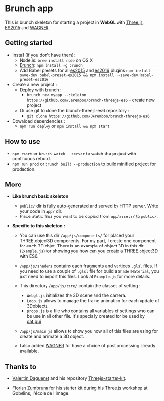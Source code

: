 # Brunch app


This is brunch skeleton for starting a project in **WebGL** with [Three.js](http://threejs.org/),  [ES2015](http://es6-features.org) and [WAGNER](https://github.com/spite/Wagner).


## Getting started

* Install (if you don't have them):
  * [Node.js](http://nodejs.org): `brew install node` on OS X
  * [Brunch](http://brunch.io): `npm install -g brunch`
  * Add Babel presets for all [es2015](https://www.npmjs.com/package/babel-preset-es2015) and [es2016](https://www.npmjs.com/package/babel-preset-es2016) plugins `npm install --save-dev babel-preset-es2015 && npm install --save-dev babel-preset-es2016`
* Create a new project :
  * Deploy with brunch :
    * `brunch new myapp --skeleton https://github.com/Jeremboo/brunch-threejs-es6` - create new project
  * Or use git to clone the brunch-threejs-es6 repository :
    * `git clone https://github.com/Jeremboo/brunch-threejs-es6`
* Download dependencies :
    * `npm run deploy` or `npm install && npm start`


## How to use

* `npm start` or `brunch watch --server` to watch the project with continuous rebuild.
* `npm run prod` or `brunch build --production` to build minified project for production.


## More

* **Like brunch basic skeleton :**
  * `public/` dir is fully auto-generated and served by HTTP server.  Write your code in `app/` dir.
  * Place static files you want to be copied from `app/assets/` to `public/`.

* **Specific to this skeleton :**

  * You can use this dir `/app/js/components/` for placed your THREE.object3D components. For my part, I create one component for each 3D objet. There is an example of object 3D in this dir (`Example.js`) for showing you how can you create a THREE.object3D with ES6.

  * `/app/js/shaders` contains each fragments and vertices `.glsl` files. If you need to use a couple of `.glsl` file for build a `ShaderMaterial`, you just need to import this files. Look at `Example.js` for more details.

  * This directory `/app/js/core/` contain the classes of setting :
      * `Webgl.js` initializes the 3D scene and the camera.
      * `Loop.js` allows to manage the frame animation for each update of 3Dobjects.
      * `props.js` is a file who contains all variables of settings who can be use in all other file. It's specially created for be used by [dat.gui](https://workshop.chromeexperiments.com/examples/gui/#1--Basic-Usage)

  * `/app/js/main.js` allows to show you how all of this files are using for create and animate a 3D object.

  * I also added [WAGNER](https://github.com/spite/Wagner) for have a choice of post processing already available.


## Thanks to

   - [Valentin Daguenet](http://vdaguenet.fr/) and his repository [Threejs-starter-kit](https://github.com/vdaguenet/threejs-starter-kit).

   - [Florian Zumbrunn](http://www.floz.fr/) for his starter kit during his Three.js workshop at Gobelins, l'école de l'image.
